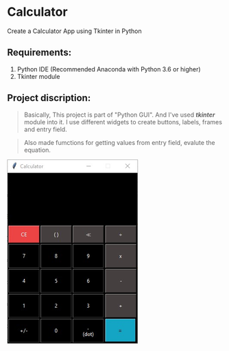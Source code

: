 # **Calculator**
Create a Calculator App using Tkinter in Python


## Requirements:
1. Python IDE (Recommended Anaconda with Python 3.6 or higher)
2. Tkinter module

## Project discription:
> Basically, This project is part of "Python GUI". And I've used **_tkinter_** module into it.
I use different widgets to create buttons, labels, frames and entry field.

> Also made fumctions for getting values from entry field, evalute the equation.

![alt text](https://github.com/jaykothari-github/Calculator/blob/main/Calculator.jpg?raw=true)
